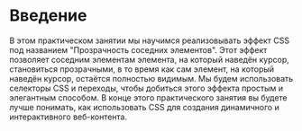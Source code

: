 # Введение

В этом практическом занятии мы научимся реализовывать эффект CSS под названием "Прозрачность соседних элементов". Этот эффект позволяет соседним элементам элемента, на который наведён курсор, становиться прозрачными, в то время как сам элемент, на который наведён курсор, остаётся полностью видимым. Мы будем использовать селекторы CSS и переходы, чтобы добиться этого эффекта простым и элегантным способом. В конце этого практического занятия вы будете лучше понимать, как использовать CSS для создания динамичного и интерактивного веб-контента.

